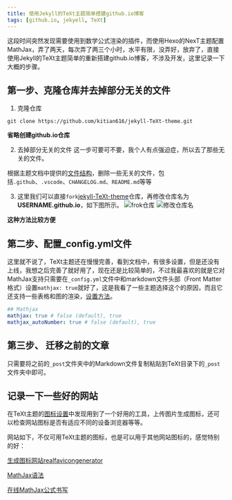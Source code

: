 ```yaml
---
title: 使用Jekyll的TeXt主题简单搭建github.io博客
tags: [github.io, jekyell, TeXt]
---
```


这段时间突然发现需要使用到数学公式渲染的插件，而使用Hexo的NexT主题配置MathJax，弄了两天，每次弄了两三个小时，水平有限，没弄好，放弃了，直接使用Jekyll的TeXt主题简单的重新搭建github.io博客，不涉及开发，这里记录一下大概的步骤。

<!--more-->

## 第一步、克隆仓库并去掉部分无关的文件 ##

1. 克隆仓库
```git
git clone https://github.com/kitian616/jekyll-TeXt-theme.git
```

**省略创建github.io仓库**

2. 去掉部分无关的文件
这一步可要可不要，我个人有点强迫症，所以去了那些无关的文件。

根据主题文档中提供的[文件结构](https://tianqi.name/jekyll-TeXt-theme/docs/en/structure)，删除一些无关的文件，包括`.github`、`.vscode`、`CHANGELOG.md`、`README.md`等等

3. 这里我们可以直接`fork`[jekyll-TeXt-theme](https://github.com/kitian616/jekyll-TeXt-theme)仓库，再修改仓库名为**USERNAME.github.io**，如下图所示。
![frok仓库](https://raw.githubusercontent.com/kitian616/jekyll-TeXt-theme/master/docs/assets/images/github-fork.jpg)
![修改仓库名](https://raw.githubusercontent.com/kitian616/jekyll-TeXt-theme/master/docs/assets/images/github-rename-repo.jpg)

**这种方法比较方便**

## 第二步、配置_config.yml文件

这里就不说了，TeXt主题还在慢慢完善，看到文档中，有很多设置，但是还没有上线，我想之后完善了就好用了，现在还是比较简单的，不过我最喜欢的就是它对MathJax支持只需要在`_config.yml`文件中和markdown文件头部（Front Matter格式）设置`mathjax: true`就好了，这是我看了一些主题选择这个的原因，而且它还支持一些表格和图的渲染，[设置方法](https://tianqi.name/jekyll-TeXt-theme/docs/en/markdown-enhancements)。

```yaml
## Mathjax
mathjax: true # false (default), true
mathjax_autoNumber: true # false (default), true
```

## 第三步、 迁移之前的文章 ##

只需要将之前的`_post`文件夹中的Markdown文件复制粘贴到TeXt目录下的`_post`文件夹中即可。

## 记录一下一些好的网站 ##
在TeXt主题的[图标设置](https://tianqi.name/jekyll-TeXt-theme/docs/en/logo-and-favicon)中发现用到了一个好用的工具，上传图片生成图标，还可以检查网站图标是否有适应不同的设备浏览器等等。

网站如下，不仅可用TeXt主题的图标，也是可以用于其他网站图标的，感觉特别的好：

[生成图标网站realfavicongenerator](https://realfavicongenerator.net/)

[MathJax语法](https://www.cnblogs.com/Bone-ACE/p/4558870.html)

[在线MathJax公式书写](http://cxcgzx.cn:88/test/mathtest.php)